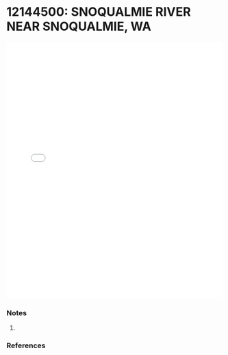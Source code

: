 # 12144500: SNOQUALMIE RIVER NEAR SNOQUALMIE, WA

<iframe src="/distribution_estimation/_static/stations/12144500_fdc.html" width="100%" height="600" frameborder="0"></iframe>

### Notes
1. 

### References


